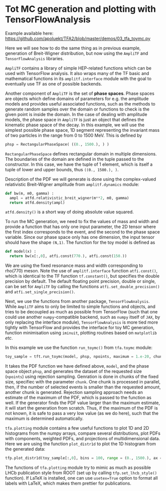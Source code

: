 # Tot MC generation and plotting with TensorFlowAnalysis

Example available here: https://github.com/apoluekt/TFA2/blob/master/demos/03_tfa_toymc.py

Here we will see how to do the same thing as in previous example, generation of Breit-Wigner distribution, but now using the `AmpliTF` and `TensorFlowAnalysis` libraries. 

`AmpliTF` contains a library of simple HEP-related functions which can be used with TensorFlow analysis. It also wraps many of the TF basic and mathematical functions in its `amplitf.interface` module with the goal to eventually use TF as one of possible backends. 

Another component of `AmpliTF` is the set of __phase spaces__. Phase spaces are objects which define domains of parameters for e.g. the amplitude models and provides useful associated functions, such as the methods to generate random samples over the domain or functions to check is the given point is inside the domain. In the case of dealing with amplitude models, the phase space in `AmpliTF` is just an object that defines the kinematic phase space of the decay. In this example, we will use the simplest possible phase space, 1D segment representing the invariant mass of two particles in the range from 0 to 1500 MeV. This is defined by 

```python
phsp = RectangularPhaseSpace( ((0., 1500.), ) )
```

`RectangularPhaseSpace` defines rectangular domain in multiple dimensions. The boundaries of the domain are defined in the tuple passed to the constructor. In this case, we have the tuple of 1 element, which is itself a tuple of lower and upper bounds, thus `((0., 1500.), )`. 

Description of the PDF we will generate is done using the complex-valued relativistic Breit-Wigner amplitude from `amplitf.dynamics` module: 
```python
def bw(m, m0, gamma) : 
  ampl = atfd.relativistic_breit_wigner(m**2, m0, gamma)
  return atfd.density(ampl)
```
`atfd.density()` is a short way of doing absolute value squared. 

To run the MC generation, we need to fix the values of mass and width and provide a function that has only one input parameter, the 2D tensor where the first index corresponds to the event, and the second to the phase space variable. Since our phase space only has one dimension, the input tensor should have the shape `(N,1)`. The function for the toy model is defined as 
```python
def model(x) : 
  return bw(x[:,0], atfi.const(770.), atfi.const(150.))
```
We are using the fixed resonance mass and width corresponding to rho(770) meson. Note the use of `amplitf.interface` function `atfi.const()`, which is identical to the TF function `tf.constant()`, but specifies the double precision by default. The default floating point precision, double or single, can be set for `AmpliTF` by calling the functions `atfi.set_double_precision()` and `atfi.set_single_precision()`. 

Next, we use the functions from another package, `TensorFlowAnalysis`. While `AmpliTF` aims to only be limited to simple functions and objects, and tries to be decoupled as much as possible from TensorFlow (such that one could use another `numpy`-compatible backend, such as `numpy` itself of `JAX`, by only replacing the interface module), `TensorFlowAnalysis` is more tied more tightly with TensorFlow and provides the interface for toy MC generation, function minimisation using `iminuit`, plotting routines based on `matplotlib` _etc_. 

In this example we use the function `run_toymc()` from `tfa.toymc` module: 
```python
toy_sample = tft.run_toymc(model, phsp, npoints, maximum = 1.e-20, chunk = 1000000).numpy()
```
It takes the PDF function we have defined above, `model`, and the phase space object `phsp`, and generates the dataset of the requested size (`npoints`) using rejection sampling. Genration is done in chunks of the fixed size, specifiec with the parameter `chunk`. One chunk is processed in parallel, then, if the number of selected events is smaller than the requested amount, another chunk is generated. Rejection sampling approach needs an estimate of the maximum of the PDF, which is passed to the function as well. If the generator finds the PDF value larger than the maximum estimate, it will start the generation from scratch. Thus, if the maximum of the PDF is not known, it is safe to pass a very low value (as we do here), such that the maximum is determined automatically. 

`tfa.plotting` module contains a few useful functions to plot 1D and 2D histograms from the numpy arrays, compare several distributions, plot PDFs with components, weighted PDFs, and projections of multidimensional data. Here we are using the function `plot_distr1d` to plot the 1D histogram from the generated data: 
```python
tfp.plot_distr1d(toy_sample[:,0], bins = 100, range = (0., 1500.), ax = ax, label = r"$m(\pi\pi)$", units = "MeV")
```
The functions of `tfa.plotting` module try to mimic as much as possible LHCb publication style from ROOT (set up by calling `tfp.set_lhcb_style()` function). If LaTeX is installed, one can use `usetex=True` option to format all labels with LaTeX, which makes them prettier for publications. 

